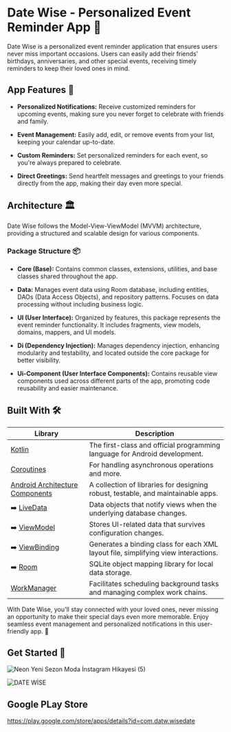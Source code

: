 # Date Wise - Personalized Event Reminder App 📅

Date Wise is a personalized event reminder application that ensures users never miss important occasions. Users can easily add their friends' birthdays, anniversaries, and other special events, receiving timely reminders to keep their loved ones in mind.

## App Features 🚀

- **Personalized Notifications:** Receive customized reminders for upcoming events, making sure you never forget to celebrate with friends and family.

- **Event Management:** Easily add, edit, or remove events from your list, keeping your calendar up-to-date.

- **Custom Reminders:** Set personalized reminders for each event, so you're always prepared to celebrate.

- **Direct Greetings:** Send heartfelt messages and greetings to your friends directly from the app, making their day even more special.

## Architecture 🏛️

Date Wise follows the Model-View-ViewModel (MVVM) architecture, providing a structured and scalable design for various components.

### Package Structure 📦

- **Core (Base):** Contains common classes, extensions, utilities, and base classes shared throughout the app.

- **Data:** Manages event data using Room database, including entities, DAOs (Data Access Objects), and repository patterns. Focuses on data processing without including business logic.

- **UI (User Interface):** Organized by features, this package represents the event reminder functionality. It includes fragments, view models, domains, mappers, and UI models.

- **Di (Dependency Injection):** Manages dependency injection, enhancing modularity and testability, and located outside the core package for better visibility.

- **Ui-Component (User Interface Components):** Contains reusable view components used across different parts of the app, promoting code reusability and easier maintenance.

## Built With 🛠️

| Library             | Description                                                        |
| ----------------- | ------------------------------------------------------------------ |
| [Kotlin](https://kotlinlang.org/) | The first-class and official programming language for Android development. |
| [Coroutines](https://developer.android.com/kotlin/coroutines) | For handling asynchronous operations and more. |
| [Android Architecture Components](https://developer.android.com/topic/libraries/architecture) | A collection of libraries for designing robust, testable, and maintainable apps. |
| ➡️ [LiveData](https://developer.android.com/topic/libraries/architecture/livedata) | Data objects that notify views when the underlying database changes.
| ➡️ [ViewModel](https://developer.android.com/topic/libraries/architecture/viewmodel)| Stores UI-related data that survives configuration changes.
| ➡️ [ViewBinding](https://developer.android.com/topic/libraries/view-binding) | Generates a binding class for each XML layout file, simplifying view interactions.
| ➡️ [Room](https://developer.android.com/training/data-storage/room) | SQLite object mapping library for local data storage.
| [WorkManager](https://developer.android.com/topic/libraries/architecture/workmanager) | Facilitates scheduling background tasks and managing complex work chains.

With Date Wise, you'll stay connected with your loved ones, never missing an opportunity to make their special days even more memorable. Enjoy seamless event management and personalized notifications in this user-friendly app. 🎉

## Get Started 🚀


![Neon Yeni Sezon Moda İnstagram Hikayesi (5)](https://github.com/GulayAdgzl/DateWise/assets/44726684/f398d43e-e435-4469-9e18-0211bafd7c31)



![DATE WİSE](https://github.com/GulayAdgzl/DateWise/assets/44726684/51589502-f97b-4a0f-b878-bea124b3666b)


## Google PLay Store
 https://play.google.com/store/apps/details?id=com.datw.wisedate
 


